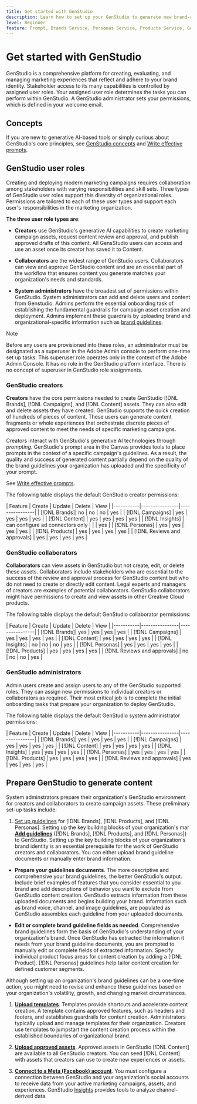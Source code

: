 ```yaml
---
title: Get started with GenStudio
description: Learn how to set up your GenStudio to generate new brand-aligned marketing content.
level: Beginner
feature: Prompt, Brands Service, Personas Service, Products Service, Generative AI, Guidelines
---
```


# Get started with GenStudio

GenStudio is a comprehensive platform for creating, evaluating, and managing marketing experiences that reflect and adhere to your brand identity. 
Stakeholder access to its many capabilities is controlled by assigned user roles. Your assigned user role determines the tasks you can perform within GenStudio. A GenStudio administrator sets your permissions, which is defined in your welcome email. 

## Concepts

If you are new to generative AI-based tools or simply curious about GenStudio's core principles,  see [GenStudio concepts](concepts.md) and [Write effective prompts](effective-prompts.md).

## GenStudio user roles

Creating and deploying modern marketing campaigns requires collaboration among stakeholders with varying responsibilities and skill sets. Three types of GenStudio user roles support this diversity of organizational roles. Permissions are tailored to each of these user types and support each user's responsibilities in the marketing organization.

**The three user role types are**:

* **Creators** use GenStudio's generative AI capabilities to create marketing campaign assets, request content review and approval, and publish approved  drafts of this content. All GensStudio users can access and use an asset once its creator has saved it to Content.

* **Collaborators** are the widest range of GenStudio users. Collaborators can view and approve GenStudio content and are an essential part of the workflow that ensures content you generate matches your organization's needs and standards.

* **System administrators** have the broadest set of permissions within GenStudio. System administrators can add and delete users and content from Genstudio. Admins perform the essential onboarding task of establishing the fundamental guardrails for campaign asset creation and deployment. Admins implement these guardrails by uploading brand and organizational-specific information such as [brand guidelines](/help/user-guide/guidelines/overview.md).

>[!NOTE]
>Before any users are provisioned into these roles, an administrator must be designated as a superuser in the Adobe Admin console to perform one-time set up tasks. This superuser role operates only in the context of the Adobe Admin Console. It has no role in the GenStudio platform interface. There is no concept of superuser in GenStudio role assignments.

### GenStudio creators

**Creators** have the core permissions needed to create GenStudio [!DNL Brands], [!DNL Campaigns], and [!DNL Content] assets. They can also edit and delete assets they have created. GenStudio supports the quick creation of hundreds of pieces of content. These users can generate content fragments or whole experiences that orchestrate discrete pieces of approved content to meet the needs of specific marketing campaigns.

Creators interact with GenStudio's generative AI technologies through _prompting_. GenStudio's prompt area in the Canvas provides tools to place prompts in the context of a specific campaign's guidelines. As a result, the quality and success of generated content partially depend on the quality of the brand guidelines your organization has uploaded and the specificity of your prompt.

See [Write effective prompts](effective-prompts.md).

The following table displays the default GenStudio creator permissions:

| Feature | Create  | Update | Delete | View |
|-----------|----------------|----------------|
|   [!DNL Brands]| no  | no | no |  yes |
|   [!DNL Campaigns] | yes    |   yes      |  yes       |    yes       |
|   [!DNL Content] |     yes  |   yes     |    yes   |   yes      |
|   [!DNL Insights] |  can configure ad connectors only  |    |     |   yes  |
|   [!DNL Personas] | yes    |   yes      |  yes       |    yes       |
|   [!DNL Products] | yes    |   yes      |  yes       |    yes       |
|   [!DNL Reviews and approvals]  |   yes     |  yes   |    yes     |    yes     |

### GenStudio collaborators 

**Collaborators** can view assets in GenStudio but not create, edit, or delete these assets. Collaborators include stakeholders who are essential to the success of the review and approval process for GenStudio content but who do not need to create or directly edit content. Legal experts and managers of creators are examples of potential collaborators. GenStudio collaborators might have permissions to create and view assets in other Creative Cloud products.

The following table displays the default GenStudio collaborator permissions:

| Feature | Create  | Update | Delete | View |
|-----------|----------------|----------------|
|   [!DNL Brands]| yes  | yes | yes |  yes |
|   [!DNL Campaigns] | yes    |   yes      |  yes       |    yes       |
|   [!DNL Content] |     yes  |   yes     |    yes   |   yes      |
|   [!DNL Insights] |    no |  no  |   no  |   yes  |
|   [!DNL Personas] | yes    |   yes      |  yes       |    yes       |
|   [!DNL Products] | yes    |   yes      |  yes       |    yes       |
|   [!DNL Reviews and approvals] |   no     |   no  |  no       |   yes      |

### GenStudio administrators

Admin users create and assign users to any of the GenStudio supported roles. They can assign new permissions to individual creators or collaborators as required. Their most critical job is to complete the initial onboarding tasks that prepare your organization to deploy GenStudio.

The following table displays the default GenStudio system administrator permissions:

| Feature | Create  | Update | Delete | View |
|-----------|----------------|----------------|
|   [!DNL Brands]| yes  | yes | yes |  yes |
|   [!DNL Campaigns] | yes    |   yes      |  yes       |    yes       |
|   [!DNL Content] |     yes  |   yes     |    yes   |   yes      |
|   [!DNL Insights] |  yes   |  yes  |   yes |  yes   |
|   [!DNL Personas] | yes    |   yes      |  yes       |    yes       |
|   [!DNL Products]  | yes    |   yes      |  yes       |    yes       |
|   [!DNL Reviews and approvals] |  yes      | yes    |     yes    |   yes      |


## Prepare GenStudio to generate content

System adminstrators prepare their organization's GenStudio environment for creators and collaborators to create campaign assets. These preliminary set-up tasks include:

1. [Set up guidelines](./guidelines/overview.md) for [!DNL Brands], [!DNL Products], and [!DNL Personas]. Setting up the key building blocks of your organization's mar **[Add guidelines](./guidelines/overview.md)** ([!DNL Brands], [!DNL Products], and [!DNL Personas]) to GenStudio. Setting up the key building blocks of your organization's brand identity is an essential prerequisite for the work of GenStudio creators and collaborators. You can either upload brand guideline documents or manually enter brand information.

  * **Prepare your guidelines documents**. The more descriptive and comprehensive your brand guidelines, the better GenStudio's output. Include brief examples of features that you consider essential to you brand and add descriptions of behavior you want to exclude from GenStudio content creation. GenStudio extracts information from these uploaded documents and begins building your brand. Information such as brand voice, channel, and image guidelines, are populated as GenStudio assembles each guideline from your uploaded documents.

  * **Edit or complete brand guideline fields as needed**. Comprehensive brand guidelines form the basis of GenStudio's understanding of your organization's brand. Once GenStudio has extracted the information it needs from your brand guideline documents, you are prompted to manually edit or complete fields of extracted information. Specify individual product focus areas for content creation by adding a [!DNL Product]. [!DNL Personas] guidelines help tailor content creation for defined customer segments.

 Although setting up an organization's brand guidelines can be a one-time action, you might need to revise and enhance these guidelines based on your organization's volatility, growth, and changing market circumstances.

1. **[Upload templates](./content/use-templates.md)**. Templates provide shortcuts and accelerate content creation. A template contains approved features, such as headers and footers, and establishes guardrails for content creation. Administrators typically upload and manage templates for their organization. Creators use templates to jumpstart the content creation process within the established boundaries of organizational brand.

1. **[Upload approved assets](./content/manage-assets.md)**. Approved assets in GenStudio [!DNL Content] are available to all GenStudio creators. You can seed [!DNL Content] with assets that creators can use to create new experiences or assets. 

1. **[Connect to a Meta (Facebook) account](./insights/connect-channel.md)**. You must configure a connection between GenStudio and your organization's social accounts to receive data from your active marketing campaigns, assets, and experiences. GenStudio [Insights](./insights/overview.md) provides tools to analyze channel-derived data.
